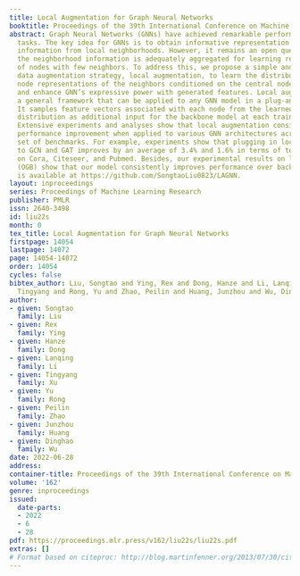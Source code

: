 ```yaml
---
title: Local Augmentation for Graph Neural Networks
booktitle: Proceedings of the 39th International Conference on Machine Learning
abstract: Graph Neural Networks (GNNs) have achieved remarkable performance on graph-based
  tasks. The key idea for GNNs is to obtain informative representation through aggregating
  information from local neighborhoods. However, it remains an open question whether
  the neighborhood information is adequately aggregated for learning representations
  of nodes with few neighbors. To address this, we propose a simple and efficient
  data augmentation strategy, local augmentation, to learn the distribution of the
  node representations of the neighbors conditioned on the central node’s representation
  and enhance GNN’s expressive power with generated features. Local augmentation is
  a general framework that can be applied to any GNN model in a plug-and-play manner.
  It samples feature vectors associated with each node from the learned conditional
  distribution as additional input for the backbone model at each training iteration.
  Extensive experiments and analyses show that local augmentation consistently yields
  performance improvement when applied to various GNN architectures across a diverse
  set of benchmarks. For example, experiments show that plugging in local augmentation
  to GCN and GAT improves by an average of 3.4% and 1.6% in terms of test accuracy
  on Cora, Citeseer, and Pubmed. Besides, our experimental results on large graphs
  (OGB) show that our model consistently improves performance over backbones. Code
  is available at https://github.com/SongtaoLiu0823/LAGNN.
layout: inproceedings
series: Proceedings of Machine Learning Research
publisher: PMLR
issn: 2640-3498
id: liu22s
month: 0
tex_title: Local Augmentation for Graph Neural Networks
firstpage: 14054
lastpage: 14072
page: 14054-14072
order: 14054
cycles: false
bibtex_author: Liu, Songtao and Ying, Rex and Dong, Hanze and Li, Lanqing and Xu,
  Tingyang and Rong, Yu and Zhao, Peilin and Huang, Junzhou and Wu, Dinghao
author:
- given: Songtao
  family: Liu
- given: Rex
  family: Ying
- given: Hanze
  family: Dong
- given: Lanqing
  family: Li
- given: Tingyang
  family: Xu
- given: Yu
  family: Rong
- given: Peilin
  family: Zhao
- given: Junzhou
  family: Huang
- given: Dinghao
  family: Wu
date: 2022-06-28
address:
container-title: Proceedings of the 39th International Conference on Machine Learning
volume: '162'
genre: inproceedings
issued:
  date-parts:
  - 2022
  - 6
  - 28
pdf: https://proceedings.mlr.press/v162/liu22s/liu22s.pdf
extras: []
# Format based on citeproc: http://blog.martinfenner.org/2013/07/30/citeproc-yaml-for-bibliographies/
---
```

